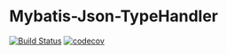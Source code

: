 # Mybatis-Json-TypeHandler

[![Build Status](https://travis-ci.org/wangkezun/mybatis-json-typehandler.svg?branch=master)](https://travis-ci.org/wangkezun/mybatis-json-typehandler) [![codecov](https://codecov.io/gh/wangkezun/mybatis-json-typehandler/branch/master/graph/badge.svg)](https://codecov.io/gh/wangkezun/mybatis-json-typehandler)
